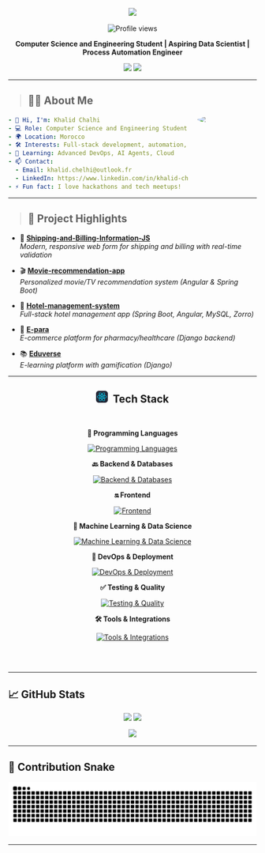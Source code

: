 <!-- Animated Header Banner -->
<p align="center">
  <img src="https://capsule-render.vercel.app/api?type=waving&color=gradient&height=120&section=header&text=Hi%20I'm%20Khalid%20Chalhi!&fontSize=35&animation=fadeIn" />
</p>

<!-- Profile Views Counter -->
<p align="center">
  <img src="https://komarev.com/ghpvc/?username=kahliidc3&color=blue" alt="Profile views"/>
</p>

<p align="center">
  <b>Computer Science and Engineering Student | Aspiring Data Scientist | Process Automation Engineer</b>
</p>

<!-- Social Icons Row -->
<p align="center">
  <a href="https://www.linkedin.com/in/khalid-chalhi/"><img src="https://cdn.jsdelivr.net/gh/devicons/devicon/icons/linkedin/linkedin-original.svg" width="40" /></a>
  <a href="mailto:khalid.chelhi@outlook.fr"><img src="https://cdn.jsdelivr.net/gh/devicons/devicon/icons/google/google-original.svg" width="40" /></a>
</p>

---

> ## 🧑‍💻 About Me

<img align="right" src="https://avatars.githubusercontent.com/u/134404057?v=4" width="120" style="border-radius:50%;margin-left:20px;"/>

```yaml
- 👋 Hi, I'm: Khalid Chalhi
- 💻 Role: Computer Science and Engineering Student | Aspiring Data Scientist
- 🌍 Location: Morocco
- 🛠️ Interests: Full-stack development, automation, AI
- 🌱 Learning: Advanced DevOps, AI Agents, Cloud
- 📫 Contact:
  - Email: khalid.chelhi@outlook.fr
  - LinkedIn: https://www.linkedin.com/in/khalid-chalhi/
- ⚡ Fun fact: I love hackathons and tech meetups!
```

---

> ## 🚀 Project Highlights

- 📝 [**Shipping-and-Billing-Information-JS**](https://github.com/kahliidc3/Shipping-and-Billing-Information-JS)  
  _Modern, responsive web form for shipping and billing with real-time validation_

- 🎬 [**Movie-recommendation-app**](https://github.com/kahliidc3/Movie-recommendation-app)  
  _Personalized movie/TV recommendation system (Angular & Spring Boot)_

- 🏨 [**Hotel-management-system**](https://github.com/kahliidc3/Hotel-management-system)  
  _Full-stack hotel management app (Spring Boot, Angular, MySQL, Zorro)_

- 🛒 [**E-para**](https://github.com/kahliidc3/E-para)  
  _E-commerce platform for pharmacy/healthcare (Django backend)_

- 📚 [**Eduverse**](https://github.com/kahliidc3/Eduverse)  
  _E-learning platform with gamification (Django)_

---
<!-- Tech Stack Section -->
<h2 align="center">
  <img src="https://raw.githubusercontent.com/tandpfun/skill-icons/main/icons/React-Dark.svg" width="24px" height="24px" alt="Tech Stack Icon">
  &nbsp;Tech Stack
</h2>

<br />

<p align="center"><strong>🧠 Programming Languages</strong></p>
<p align="center">
  <a href="#"><img src="https://skillicons.dev/icons?i=python,javascript,typescript,html,css,tailwind,java,c,cpp" alt="Programming Languages" /></a>
</p>

<p align="center"><strong>🔙 Backend & Databases</strong></p>
<p align="center">
  <a href="#"><img src="https://skillicons.dev/icons?i=fastapi,nginx,redis,rabbitmq,postgresql,mysql" alt="Backend & Databases" /></a>
</p>

<p align="center"><strong>🔛 Frontend</strong></p>
<p align="center">
  <a href="#"><img src="https://skillicons.dev/icons?i=angular" alt="Frontend" /></a>
</p>

<p align="center"><strong>🧠 Machine Learning & Data Science</strong></p>
<p align="center">
  <a href="#"><img src="https://skillicons.dev/icons?i=sklearn,pandas,numpy,matplotlib,seaborn,jupyter" alt="Machine Learning & Data Science" /></a>
</p>

<p align="center"><strong>🚀 DevOps & Deployment</strong></p>
<p align="center">
  <a href="#"><img src="https://skillicons.dev/icons?i=docker,kubernetes,githubactions,jenkins,prometheus,grafana" alt="DevOps & Deployment" /></a>
</p>

<p align="center"><strong>✅ Testing & Quality</strong></p>
<p align="center">
  <a href="#"><img src="https://skillicons.dev/icons?i=pytest,sonarqube" alt="Testing & Quality" /></a>
</p>

<p align="center"><strong>🛠️ Tools & Integrations</strong></p>
<p align="center">
  <a href="#"><img src="https://skillicons.dev/icons?i=git,vscode,firebase" alt="Tools & Integrations" /></a>
</p>

<br />
<br />

---

## 📈 GitHub Stats
<p align="center">
  <img src="https://github-readme-stats.vercel.app/api?username=kahliidc3&show_icons=true&theme=radical" width="350"/>
  <img src="https://streak-stats.demolab.com?user=kahliidc3&theme=radical" width="350"/>
</p>
<p align="center">
  <img src="https://github-readme-stats.vercel.app/api/top-langs/?username=kahliidc3&layout=compact" width="350"/>
</p>

---

## 🐍 Contribution Snake
<p align="center">
  <img src="https://github.com/kahliidc3/kahliidc3/blob/output/github-contribution-grid-snake.svg" alt="snake gif"/>
</p>

---
